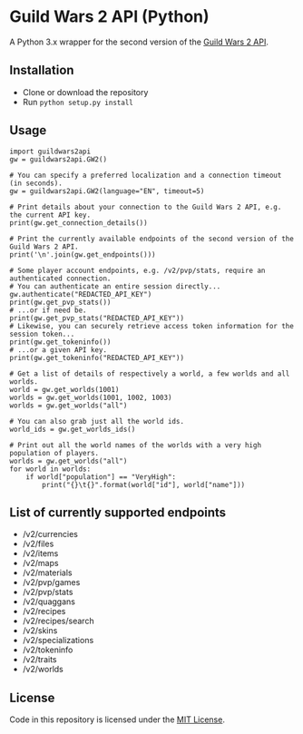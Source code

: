 # Guild Wars 2 API (Python)
A Python 3.x wrapper for the second version of the <a href="https://wiki.guildwars2.com/wiki/API:Main" target="_blank">Guild Wars 2 API</a>.

## Installation

- Clone or download the repository
- Run `python setup.py install`

## Usage

    import guildwars2api
    gw = guildwars2api.GW2()
    
    # You can specify a preferred localization and a connection timeout (in seconds).
    gw = guildwars2api.GW2(language="EN", timeout=5)
    
    # Print details about your connection to the Guild Wars 2 API, e.g. the current API key.
    print(gw.get_connection_details())
    
    # Print the currently available endpoints of the second version of the Guild Wars 2 API.
    print('\n'.join(gw.get_endpoints()))
    
    # Some player account endpoints, e.g. /v2/pvp/stats, require an authenticated connection.
    # You can authenticate an entire session directly...
    gw.authenticate("REDACTED_API_KEY")
    print(gw.get_pvp_stats())
    # ...or if need be.
    print(gw.get_pvp_stats("REDACTED_API_KEY"))
    # Likewise, you can securely retrieve access token information for the session token...
    print(gw.get_tokeninfo())
    # ...or a given API key.
    print(gw.get_tokeninfo("REDACTED_API_KEY"))
    
    # Get a list of details of respectively a world, a few worlds and all worlds.
    world = gw.get_worlds(1001)
    worlds = gw.get_worlds(1001, 1002, 1003)
    worlds = gw.get_worlds("all")
    
    # You can also grab just all the world ids.
    world_ids = gw.get_worlds_ids()
    
    # Print out all the world names of the worlds with a very high population of players.
    worlds = gw.get_worlds("all")
    for world in worlds:
        if world["population"] == "VeryHigh":
            print("{}\t{}".format(world["id"], world["name"]))

## List of currently supported endpoints

- /v2/currencies
- /v2/files
- /v2/items
- /v2/maps
- /v2/materials
- /v2/pvp/games
- /v2/pvp/stats
- /v2/quaggans
- /v2/recipes
- /v2/recipes/search
- /v2/skins
- /v2/specializations
- /v2/tokeninfo
- /v2/traits
- /v2/worlds

## License

Code in this repository is licensed under the [MIT License](LICENSE).